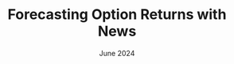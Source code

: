 ---
title: "Forecasting Option Returns with News"
authors: Jie Cao, Bing Han, Gang Li, Ruijing Yang, and Xintong Zhan
collection: research
permalink: 
date: June 2024
venue: 'Working Paper'
paperurl: 'https://github.com/RuijingYANG/RuijingYANG.github.io/raw/master/files/Forecasting_Option_Returns_with_News_2024.pdf'
dataurl: 'https://github.com/RuijingYANG/RuijingYANG.github.io/raw/master/files/dictionaries.zip'
---